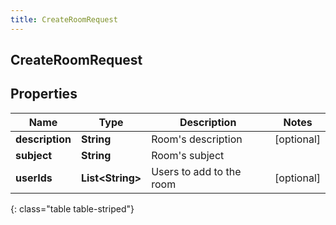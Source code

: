 ```yaml
---
title: CreateRoomRequest
---
```

## CreateRoomRequest


## Properties

| Name | Type | Description | Notes |
| ------------ | ------------- | ------------- | ------------- |
| **description** | <!----><!---->**String**<!----> | Room's description |  [optional] |
| **subject** | <!----><!---->**String**<!----> | Room's subject |  |
| **userIds** | <!----><!---->**List&lt;String&gt;**<!----> | Users to add to the room |  [optional] |
{: class="table table-striped"}



